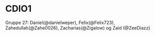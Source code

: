 # CDIO1
Gruppe 27: Daniel(@danielweper), Felix(@Felix723), Zahedullah(@Zahe0026), Zacharias(@Zigalow) og Zaid (@ZeeDiazz)
